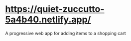 # https://quiet-zuccutto-5a4b40.netlify.app/
A progressive web app for adding items to a shopping cart
